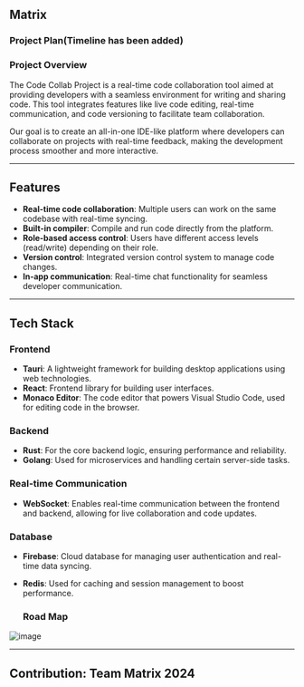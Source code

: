## Matrix

### **Project Plan(Timeline has been added)**

### **Project Overview**
The Code Collab Project is a real-time code collaboration tool aimed at providing developers with a seamless environment for writing and sharing code. This tool integrates features like live code editing, real-time communication, and code versioning to facilitate team collaboration.

Our goal is to create an all-in-one IDE-like platform where developers can collaborate on projects with real-time feedback, making the development process smoother and more interactive.

---

## **Features**
- **Real-time code collaboration**: Multiple users can work on the same codebase with real-time syncing.
- **Built-in compiler**: Compile and run code directly from the platform.
- **Role-based access control**: Users have different access levels (read/write) depending on their role.
- **Version control**: Integrated version control system to manage code changes.
- **In-app communication**: Real-time chat functionality for seamless developer communication.

---

## **Tech Stack**

### **Frontend**
- **Tauri**: A lightweight framework for building desktop applications using web technologies.
- **React**: Frontend library for building user interfaces.
- **Monaco Editor**: The code editor that powers Visual Studio Code, used for editing code in the browser.

### **Backend**
- **Rust**: For the core backend logic, ensuring performance and reliability.
- **Golang**: Used for microservices and handling certain server-side tasks.

### **Real-time Communication**
- **WebSocket**: Enables real-time communication between the frontend and backend, allowing for live collaboration and code updates.

### **Database**
- **Firebase**: Cloud database for managing user authentication and real-time data syncing.
- **Redis**: Used for caching and session management to boost performance.

  ### **Road Map**
![image](https://github.com/user-attachments/assets/576fc86c-6b8f-4a32-b5cc-43134e4cbdb7)




---

## **Contribution:** Team Matrix 2024

